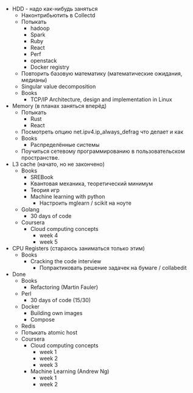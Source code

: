 - HDD - надо как-нибудь заняться
    - Наконтрибьютить в Collectd
    - Потыкать
        - hadoop
        - Spark
        - Ruby
        - React
        - Perf
        - openstack
        - Docker registry
    - Повторить базовую математику (математические ожидания, медианы)
    - Singular value decomposition
    - Books
        - TCP/IP Architecture, design and implementation in Linux
- Memory (в планах заняться вперёд)
    - Потыкать
        - Rust
        - React
    - Посмотреть опцию net.ipv4.ip_always_defrag что делает и как
    - Books
        - Распределённые системы
    - Поучиться сетевому программированию в пользовательском пространстве.
- L3 cache (начато, но не закончено)
    - Books
        - SREBook
        - Квантовая механика, теоретический минимум
        - Теория игр
        - Machine learning with python
            - Настроить mglearn / scikit на ноуте
    - Golang
        - 30 days of code
    - Coursera
        - Cloud computing concepts
            - week 4
            - week 5
- CPU Registers (стараюсь заниматься только этим)
    - Books
        - Cracking the code interview
            - Попрактиковать решение задачек на бумаге / collabedit
- Done
    - Books
        - Refactoring (Martin Fauler)
    - Perl
        - 30 days of code (15/30)
    - Docker
        - Building own images
        - Compose
    - Redis
    - Потыкать atomic host
    - Coursera
        - Cloud computing concepts
            - week 1
            - week 2
            - week 3
        - Machine Learning (Andrew Ng)
            - week 1
            - week 2
